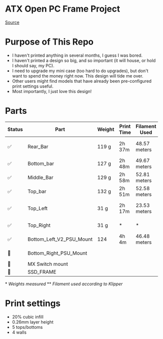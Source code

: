 # ATX Open PC Frame Project

[Source](https://www.printables.com/model/505169)

# Purpose of This Repo

- I haven't printed anything in several months, I guess I was bored.
- I haven't printed a design so big, and so important (it will house, or hold I should say, my PC).
- I need to upgrade my mini case (too hard to do upgrades), but don't want to spend the money right now. This design will tide me over.
- Other users might find models that have already been pre-configured print settings useful.
- Most importantly, I just love this design!

# Parts

| Status                | Part                     | Weight | Print Time | Filament Used | Notes                  | Material | Colour |
| --------------------- | ------------------------ | ------ | ---------- | ------------- | ---------------------- | -------- | ------ |
| :white_check_mark:    | Rear_Bar                 | 119 g  | 2h 37m     | 48.57 meters  | 0mm gap brim, unneeded | PLA+     | A      |
| :white_check_mark:    | Bottom_bar               | 127 g  | 2h 48m     | 49.67 meters  | 0.2mm gap brim         | PLA+     | A      |
| :white_check_mark:    | Middle_Bar               | 129 g  | 2h 58m     | 52.81 meters  |                        | PLA+     | A      |
| :white_check_mark:    | Top_bar                  | 132 g  | 2h 51m     | 52.58 meters  |                        | PLA+     | A      |
| :white_check_mark:    | Top_Left                 | 31 g   | 2h 17m     | 23.53 meters  | Printed together. Grid | PLA+     | B      |
| :white_check_mark:    | Top_Right                | 31 g   | \*         | \*            | supports not great.    | PLA+     | B      |
| :white_check_mark:    | Bottom_Left_V2_PSU_Mount | 124    | 4h 4m      | 46.48 meters  |                        | PLA+     | A      |
| :white_square_button: | Bottom_Right_PSU_Mount   |        |            |               | Mirrored counterpart   |          |        |
| :white_square_button: | MX Switch mount          |        |            |               |                        |          |        |
| :white_square_button: | SSD_FRAME                |        |            |               |                        |          |        |

\* _Weights measured_
\*\* _Filament used according to Klipper_

# Print settings

- 20% cubic infill
- 0.26mm layer height
- 5 tops/bottoms
- 4 walls
